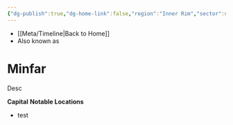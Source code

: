 ```yaml
---
{"dg-publish":true,"dg-home-link":false,"region":"Inner Rim","sector":null,"system":null,"grid":"I-13","aliases":[],"tags":["map","planet","innerrim","retraining","unfinished"],"permalink":"/navigational/minfar/","dgHomeLink":false,"dgPassFrontmatter":true}
---
```


- [[Meta/Timeline\|Back to Home]]
- Also known as 

# Minfar
Desc

**Capital**
**Notable Locations**
- test

